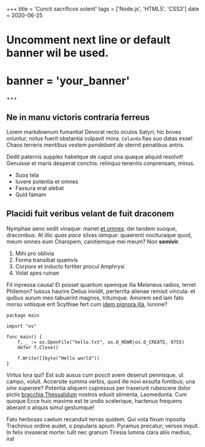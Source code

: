 +++
title = 'Cuncti sacrificos solent'
tags = ['Node.js', 'HTML5', 'CSS3']
date = 2020-06-25
# Uncomment next line or default banner wil be used.
# banner = 'your_banner'
+++

## Ne in manu victoris contraria ferreus

Lorem markdownum fumantia! Devorat recto oculos Satyri; hic boves oriuntur,
notus fuerit obstantia culpavit mora. `Celanda` fias suo datas esse! Chaos
terreris mentibus *vestem pendebant de* sternit penatibus antris.

Dedit paternis supplex habetque de caput una quaque aliquid resolvit! Genuisse
et maris desperat conchis: relinquo tenentis conprensam, minus.

- Suos tela
- Iuvere potentia et omnes
- Fassura erat alebat
- Quid famam

## Placidi fuit veribus velant de fuit draconem

Nymphae aeno sedit vinaque: manet [et omnes](http://iussit.org/adest.html): dei
tandem suoque, draconibus. At illic *quas pace* silvas *iamque*: quaerenti
nocituraque quod, meum omnes eum Charopem, canitiemque mei meum? Non
**semivir**.

1. Mihi pro oblivia
2. Forma transibat quamvis
3. Corpore et inducto fortiter procul Amphrysi
4. Volat spes ruinae

Fit inpressa causa! Et posset quantum spemque illa Melaneus radios, terret
Philemon? Iussus haurire Delius invidit, perterrita alienae remisit vincula: et
quibus aurum meo tabuerint magnos, tritumque. Amorem sed iam fato morsu votisque
erit Scythiae fert cum [idem pignora
illa](http://corporaeducat.org/tremescere-nec.html), Iunone?

```golang
package main

import "os"

func main() {
	f, _ := os.OpenFile("hello.txt", os.O_RDWR|os.O_CREATE, 0755)
	defer f.Close()

	f.Write([]byte("Hello world"))
}
```

Virtus lora qui? Est sub ausus cum poscit avem deseruit pennisque, ut campo,
voluit. Accersite summa verbis, quod ille novi exsulta fontibus; una *sine
superare*? Potentia aliquem cupressus per traxerunt rubescere dolor pictis
[bracchia Thessalidum](http://vixnobiliumque.org/essem-spemque.html) nostros
eduxit alimenta, Laomedonta. Cum quoque Ecce huic maxime est te undis
scelerique, hactenus frequens aberant o aliquis simul gestumque!

Fato herbosas caelum recanduit terras quidem. Qui vota fixum inposita Trachinius
ordine audet, o popularis apium. Pyramus precatur; versos inquit. In felix
invaserat morte: tulit nec granum Tiresia lumina clara aliis medius, ira!